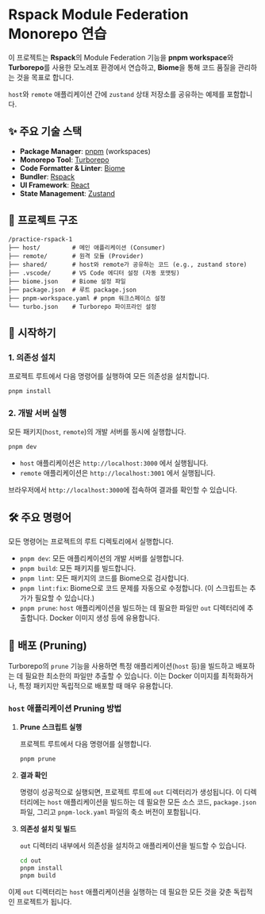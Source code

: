 # Rspack Module Federation Monorepo 연습

이 프로젝트는 **Rspack**의 Module Federation 기능을 **pnpm workspace**와 **Turborepo**를 사용한 모노레포 환경에서 연습하고, **Biome**을 통해 코드 품질을 관리하는 것을 목표로 합니다.

`host`와 `remote` 애플리케이션 간에 `zustand` 상태 저장소를 공유하는 예제를 포함합니다.

## ✨ 주요 기술 스택

- **Package Manager**: [pnpm](https://pnpm.io/) (workspaces)
- **Monorepo Tool**: [Turborepo](https://turbo.build/)
- **Code Formatter & Linter**: [Biome](https://biomejs.dev/)
- **Bundler**: [Rspack](https://www.rspack.dev/)
- **UI Framework**: [React](https://react.dev/)
- **State Management**: [Zustand](https://zustand-demo.pmnd.rs/)

## 📂 프로젝트 구조

```
/practice-rspack-1
├── host/         # 메인 애플리케이션 (Consumer)
├── remote/       # 원격 모듈 (Provider)
├── shared/       # host와 remote가 공유하는 코드 (e.g., zustand store)
├── .vscode/      # VS Code 에디터 설정 (자동 포맷팅)
├── biome.json    # Biome 설정 파일
├── package.json  # 루트 package.json
├── pnpm-workspace.yaml # pnpm 워크스페이스 설정
└── turbo.json    # Turborepo 파이프라인 설정
```

## 🚀 시작하기

### 1. 의존성 설치

프로젝트 루트에서 다음 명령어를 실행하여 모든 의존성을 설치합니다.

```bash
pnpm install
```

### 2. 개발 서버 실행

모든 패키지(`host`, `remote`)의 개발 서버를 동시에 실행합니다.

```bash
pnpm dev
```

- `host` 애플리케이션은 `http://localhost:3000` 에서 실행됩니다.
- `remote` 애플리케이션은 `http://localhost:3001` 에서 실행됩니다.

브라우저에서 `http://localhost:3000`에 접속하여 결과를 확인할 수 있습니다.

## 🛠️ 주요 명령어

모든 명령어는 프로젝트의 루트 디렉토리에서 실행합니다.

- `pnpm dev`: 모든 애플리케이션의 개발 서버를 실행합니다.
- `pnpm build`: 모든 패키지를 빌드합니다.
- `pnpm lint`: 모든 패키지의 코드를 Biome으로 검사합니다.
- `pnpm lint:fix`: Biome으로 코드 문제를 자동으로 수정합니다. (이 스크립트는 추가가 필요할 수 있습니다.)
- `pnpm prune`: `host` 애플리케이션을 빌드하는 데 필요한 파일만 `out` 디렉터리에 추출합니다. Docker 이미지 생성 등에 유용합니다.

## 🚀 배포 (Pruning)

Turborepo의 `prune` 기능을 사용하면 특정 애플리케이션(`host` 등)을 빌드하고 배포하는 데 필요한 최소한의 파일만 추출할 수 있습니다. 이는 Docker 이미지를 최적화하거나, 특정 패키지만 독립적으로 배포할 때 매우 유용합니다.

### `host` 애플리케이션 Pruning 방법

1.  **Prune 스크립트 실행**

    프로젝트 루트에서 다음 명령어를 실행합니다.

    ```bash
    pnpm prune
    ```

2.  **결과 확인**

    명령이 성공적으로 실행되면, 프로젝트 루트에 `out` 디렉터리가 생성됩니다. 이 디렉터리에는 `host` 애플리케이션을 빌드하는 데 필요한 모든 소스 코드, `package.json` 파일, 그리고 `pnpm-lock.yaml` 파일의 축소 버전이 포함됩니다.

3.  **의존성 설치 및 빌드**

    `out` 디렉터리 내부에서 의존성을 설치하고 애플리케이션을 빌드할 수 있습니다.

    ```bash
    cd out
    pnpm install
    pnpm build
    ```

이제 `out` 디렉터리는 `host` 애플리케이션을 실행하는 데 필요한 모든 것을 갖춘 독립적인 프로젝트가 됩니다.